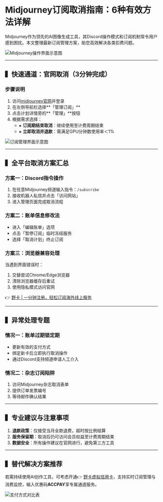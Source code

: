 # Midjourney订阅取消指南：6种有效方法详解

Midjourney作为领先的AI图像生成工具，其Discord操作模式和订阅机制常令用户感到困扰。本文整理最新订阅管理方案，助您高效解决各类扣费问题。

![Midjourney操作界面示意图](https://bbtdd.com/wp-content/uploads/img/310937660.webp)

---

## ▍快速通道：官网取消（3分钟完成）

### 步骤说明
1. 访问[midjourney官网](https://www.midjourney.com)并登录
2. 在左侧导航栏选择**「管理订阅」**
3. 点击计划详情旁的**「管理」**按钮
4. 根据需求选择：
   - ▸ **订阅期结束取消**：继续使用至计费周期结束
   - ▸ **立即取消并退款**：需满足GPU分钟数使用率＜1%

![订阅管理界面示意图](https://bbtdd.com/wp-content/uploads/img/3640060052511.webp)

---

## ▍全平台取消方案汇总

### 方案一：Discord指令操作
1. 在任意Midjourney频道输入指令：`/subscribe`
2. 接收机器人私信并点击「访问网站」
3. 进入管理页面完成取消流程

### 方案二：账单信息修改法
- 进入「编辑账单」选项
- 点击「暂停订阅」临时冻结服务
- 选择「取消计划」终止订阅

### 方案三：浏览器兼容处理
当遇到界面错误时：
1. 交替尝试Chrome/Edge浏览器
2. 清除浏览器缓存后重试
3. 使用隐私模式访问官网

👉 [野卡 | 一分钟注册，轻松订阅海外线上服务](https://bbtdd.com/yeka)

---

## ▍异常处理专题

### 情况一：账单过期锁定期
- 更新有效的支付方式
- 绑定新卡后立即执行取消操作
- 通过Discord支持频道申请人工介入

### 情况二：杂志订阅陷阱
1. 访问Midjourney杂志取消表单
2. 提供订单发票编号
3. 等待邮件确认结果

---

## ▍专业建议与注意事项
1. **退款政策**：仅接受当月全款退费，超时按比例结算
2. **服务保留期**：取消后仍可访问会员权益至计费周期结束
3. **数据安全**：所有操作建议在官网进行，避免第三方工具

---

## ▍替代解决方案推荐
若需持续使用AI创作工具，可考虑开通👉 [野卡虚拟信用卡](https://bbtdd.com/yeka)，支持实时订阅管理与消费监控，输入优惠码**ACCPAY**享专属通道服务。

![支付方式对比表](https://bbtdd.com/wp-content/uploads/img/6281951221923273.webp)